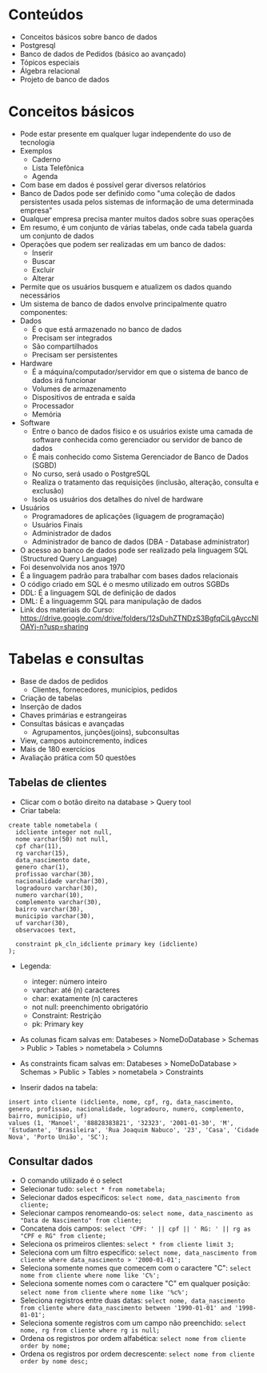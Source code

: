 # Conteúdos
- Conceitos básicos sobre banco de dados
- Postgresql
- Banco de dados de Pedidos (básico ao avançado)
- Tópicos especiais
- Álgebra relacional
- Projeto de banco de dados

# Conceitos básicos
- Pode estar presente em qualquer lugar independente do uso de tecnologia
- Exemplos
  - Caderno
  - Lista Telefônica
  - Agenda
- Com base em dados é possível gerar diversos relatórios
- Banco de Dados pode ser definido como "uma coleção de dados persistentes usada pelos sistemas de informação de uma determinada empresa"
- Qualquer empresa precisa manter muitos dados sobre suas operações
- Em resumo, é um conjunto de várias tabelas, onde cada tabela guarda um conjunto de dados
- Operações que podem ser realizadas em um banco de dados:
  - Inserir
  - Buscar
  - Excluir
  - Alterar
- Permite que os usuários busquem e atualizem os dados quando necessários
- Um sistema de banco de dados envolve principalmente quatro componentes:
 - Dados
   - É o que está armazenado no banco de dados
   - Precisam ser integrados
   - São compartilhados
   - Precisam ser persistentes
 - Hardware
   - É a máquina/computador/servidor em que o sistema de banco de dados irá funcionar
   - Volumes de armazenamento
   - Dispositivos de entrada e saída
   - Processador
   - Memória
 - Software
   - Entre o banco de dados físico e os usuários existe uma camada de software conhecida como gerenciador ou servidor de banco de dados
   - É mais conhecido como Sistema Gerenciador de Banco de Dados (SGBD)
   - No curso, será usado o PostgreSQL
   - Realiza o tratamento das requisições (inclusão, alteração, consulta e exclusão)
   - Isola os usuários dos detalhes do nível de hardware
 - Usuários
   - Programadores de aplicações (liguagem de programação)
   - Usuários Finais
   - Administrador de dados
   - Administrador de banco de dados (DBA - Database administrator)
- O acesso ao banco de dados pode ser realizado pela linguagem SQL (Structured Query Language)
- Foi desenvolvida nos anos 1970
- É a linguagem padrão para trabalhar com bases dados relacionais
- O código criado em SQL é o mesmo utilizado em outros SGBDs
- DDL: É a linguagem SQL de definição de dados
- DML: É a linguagemm SQL para manipulação de dados
- Link dos materiais do Curso: https://drive.google.com/drive/folders/12sDuhZTNDzS3BgfqCiLgAyccNlOAYj-n?usp=sharing

# Tabelas e consultas
- Base de dados de pedidos
   - Clientes, fornecedores, municípios, pedidos
- Criação de tabelas
- Inserção de dados
- Chaves primárias e estrangeiras
- Consultas básicas e avançadas
  - Agrupamentos, junções(joins), subconsultas
- View, campos autoincremento, índices
- Mais de 180 exercícios
- Avaliação prática com 50 questões

## Tabelas de clientes
- Clicar com o botão direito na database > Query tool
- Criar tabela:
```
create table nometabela (
  idcliente integer not null,
  nome varchar(50) not null,
  cpf char(11),
  rg varchar(15),
  data_nascimento date,
  genero char(1),
  profissao varchar(30),
  nacionalidade varchar(30),
  logradouro varchar(30),
  numero varchar(10),
  complemento varchar(30),
  bairro varchar(30),
  municipio varchar(30),
  uf varchar(30),
  observacoes text,

  constraint pk_cln_idcliente primary key (idcliente)
);
```
- Legenda:
  - integer: número inteiro
  - varchar: até (n) caracteres
  - char: exatamente (n) caracteres
  - not null: preenchimento obrigatório
  - Constraint: Restrição
  - pk: Primary key

- As colunas ficam salvas em: Databeses > NomeDoDatabase > Schemas > Public > Tables > nometabela > Columns
- As constraints ficam salvas em: Databeses > NomeDoDatabase > Schemas > Public > Tables > nometabela > Constraints

- Inserir dados na tabela:
```
insert into cliente (idcliente, nome, cpf, rg, data_nascimento, genero, profissao, nacionalidade, logradouro, numero, complemento, bairro, municipio, uf)
values (1, 'Manoel', '88828383821', '32323', '2001-01-30', 'M', 'Estudante', 'Brasileira', 'Rua Joaquim Nabuco', '23', 'Casa', 'Cidade Nova', 'Porto União', 'SC');
```

## Consultar dados
- O comando utilizado é o select
- Selecionar tudo: `select * from nometabela;`
- Selecionar dados específicos: `select nome, data_nascimento from cliente;`
- Selecionar campos renomeando-os: `select nome, data_nascimento as "Data de Nascimento" from cliente;`
- Concatena dois campos: `select 'CPF: ' || cpf || ' RG: ' || rg as "CPF e RG" from cliente;`
- Seleciona os primeiros clientes: `select * from cliente limit 3;`
- Seleciona com um filtro específico: `select nome, data_nascimento from cliente where data_nascimento > '2000-01-01';`
- Seleciona somente nomes que comecem com o caractere "C": `select nome from cliente where nome like 'C%';`
- Seleciona somente nomes com o caractere "C" em qualquer posição: `select nome from cliente where nome like '%c%';`
- Seleciona registros entre duas datas: `select nome, data_nascimento from cliente where data_nascimento between '1990-01-01' and '1998-01-01';`
- Seleciona somente registros com um campo não preenchido: `select nome, rg from cliente where rg is null;`
- Ordena os registros por ordem alfabética: `select nome from cliente order by nome;`
- Ordena os registros por ordem decrescente: `select nome from cliente order by nome desc;`
